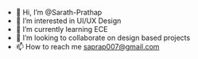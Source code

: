 - 👋 Hi, I’m @Sarath-Prathap
- 👀 I’m interested in UI/UX Design
- 🌱 I’m currently learning ECE
- 💞️ I’m looking to collaborate on design based projects
- 📫 How to reach me saprap007@gmail.com

<!---
Sarath-Prathap/Sarath-Prathap is a ✨ special ✨ repository because its `README.md` (this file) appears on your GitHub profile.
You can click the Preview link to take a look at your changes.
--->
